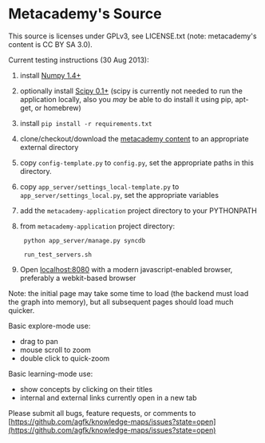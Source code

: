 Metacademy's Source
==============

This source is licenses under GPLv3, see LICENSE.txt (note: metacademy's content is CC BY SA 3.0).

                             
Current testing instructions (30 Aug 2013):

1. install [Numpy 1.4+](http://www.numpy.org/)
2. optionally install [Scipy 0.1+](http://scipy.org/) (scipy is currently not needed to run the application locally, also you _may_ be able to do install it using pip, apt-get, or homebrew)
2. install `pip install -r requirements.txt`
2. clone/checkout/download the [metacademy content](https://github.com/metacademy/metacademy-content) to an appropriate external directory 
3. copy `config-template.py` to `config.py`, set the appropriate paths in this directory.
4. copy `app_server/settings_local-template.py` to `app_server/settings_local.py`, set the appropriate variables
4. add the `metacademy-application` project directory to your PYTHONPATH
5. from `metacademy-application` project directory:

        python app_server/manage.py syncdb

        run_test_servers.sh
        
6. Open [localhost:8080](http://localhost:8080) with a modern javascript-enabled browser, preferably a webkit-based browser

Note: the initial page may take some time to load (the backend must load the graph into memory), but all subsequent pages should load much quicker.

Basic explore-mode use:

- drag to pan	
- mouse scroll to zoom	
- double click to quick-zoom 

Basic learning-mode use:

- show concepts by clicking on their titles
- internal and external links currently open in a new tab

Please submit all bugs, feature requests, or comments to [https://github.com/agfk/knowledge-maps/issues?state=open](https://github.com/agfk/knowledge-maps/issues?state=open)
